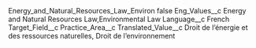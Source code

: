 <?xml version="1.0" encoding="UTF-8"?>
<CustomMetadata xmlns="http://soap.sforce.com/2006/04/metadata" xmlns:xsi="http://www.w3.org/2001/XMLSchema-instance" xmlns:xsd="http://www.w3.org/2001/XMLSchema">
    <label>Energy_and_Natural_Resources_Law_Environ</label>
    <protected>false</protected>
    <values>
        <field>Eng_Values__c</field>
        <value xsi:type="xsd:string">Energy and Natural Resources Law,Environmental Law</value>
    </values>
    <values>
        <field>Language__c</field>
        <value xsi:type="xsd:string">French</value>
    </values>
    <values>
        <field>Target_Field__c</field>
        <value xsi:type="xsd:string">Practice_Area__c</value>
    </values>
    <values>
        <field>Translated_Value__c</field>
        <value xsi:type="xsd:string">Droit de l’énergie et des ressources naturelles, Droit de l’environnement</value>
    </values>
</CustomMetadata>
